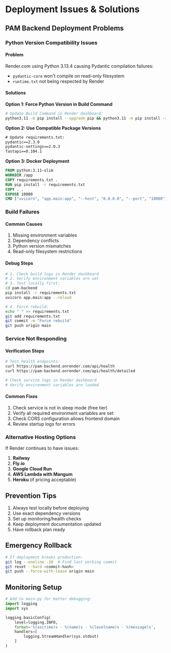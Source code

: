 
# Deployment Issues & Solutions

## PAM Backend Deployment Problems

### Python Version Compatibility Issues

#### Problem
Render.com using Python 3.13.4 causing Pydantic compilation failures:
- `pydantic-core` won't compile on read-only filesystem
- `runtime.txt` not being respected by Render

#### Solutions

**Option 1: Force Python Version in Build Command**
```bash
# Update Build Command in Render dashboard:
python3.11 -m pip install --upgrade pip && python3.11 -m pip install -r requirements.txt
```

**Option 2: Use Compatible Package Versions**
```txt
# Update requirements.txt:
pydantic==2.3.0
pydantic-settings==2.0.3
fastapi==0.104.1
```

**Option 3: Docker Deployment**
```dockerfile
FROM python:3.11-slim
WORKDIR /app
COPY requirements.txt .
RUN pip install -r requirements.txt
COPY . .
EXPOSE 10000
CMD ["uvicorn", "app.main:app", "--host", "0.0.0.0", "--port", "10000"]
```

### Build Failures

#### Common Causes
1. Missing environment variables
2. Dependency conflicts
3. Python version mismatches
4. Read-only filesystem restrictions

#### Debug Steps
```bash
# 1. Check build logs in Render dashboard
# 2. Verify environment variables are set
# 3. Test locally first:
cd pam-backend
pip install -r requirements.txt
uvicorn app.main:app --reload

# 4. Force rebuild:
echo " " >> requirements.txt
git add requirements.txt
git commit -m "Force rebuild"
git push origin main
```

### Service Not Responding

#### Verification Steps
```bash
# Test health endpoints:
curl https://pam-backend.onrender.com/api/health
curl https://pam-backend.onrender.com/api/health/detailed

# Check service logs in Render dashboard
# Verify environment variables are loaded
```

#### Common Fixes
1. Check service is not in sleep mode (free tier)
2. Verify all required environment variables are set
3. Check CORS configuration allows frontend domain
4. Review startup logs for errors

### Alternative Hosting Options

If Render continues to have issues:

1. **Railway**
2. **Fly.io**
3. **Google Cloud Run**
4. **AWS Lambda with Mangum**
5. **Heroku** (if pricing acceptable)

## Prevention Tips

1. Always test locally before deploying
2. Use exact dependency versions
3. Set up monitoring/health checks
4. Keep deployment documentation updated
5. Have rollback plan ready

## Emergency Rollback

```bash
# If deployment breaks production:
git log --oneline -10  # Find last working commit
git reset --hard <commit-hash>
git push --force-with-lease origin main
```

## Monitoring Setup

```python
# Add to main.py for better debugging:
import logging
import sys

logging.basicConfig(
    level=logging.INFO,
    format='%(asctime)s - %(name)s - %(levelname)s - %(message)s',
    handlers=[
        logging.StreamHandler(sys.stdout)
    ]
)
```
